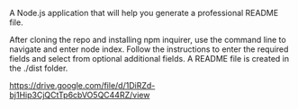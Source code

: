 
A Node.js application that will help you generate a professional README file.
            

After cloning the repo and installing npm inquirer, use the command line to navigate and enter node index. Follow the instructions to enter the required fields and select from optional additional fields. A README file is created in the ./dist folder.



https://drive.google.com/file/d/1DiRZd-bj1Hip3CjQCtTp6cbVO5QC44RZ/view 



    
